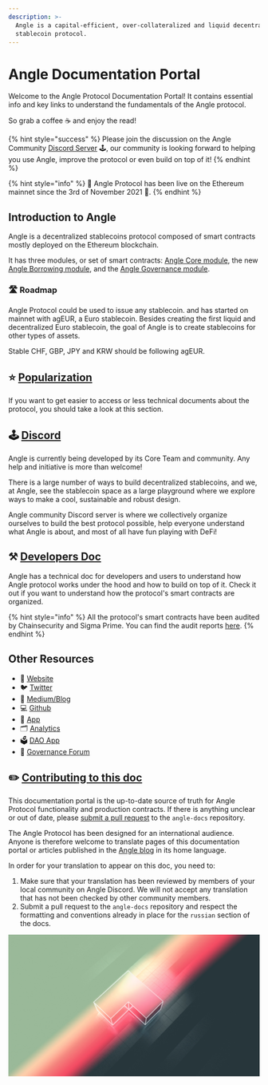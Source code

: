 ```yaml
---
description: >-
  Angle is a capital-efficient, over-collateralized and liquid decentralized
  stablecoin protocol.
---
```


# Angle Documentation Portal

Welcome to the Angle Protocol Documentation Portal! It contains essential info and key links to understand the fundamentals of the Angle protocol.

So grab a coffee ☕ and enjoy the read!

{% hint style="success" %}
Please join the discussion on the Angle Community [Discord Server](https://discord.gg/67WSSZqBG6) 🕹️, our community is looking forward to helping you use Angle, improve the protocol or even build on top of it!
{% endhint %}

{% hint style="info" %}
📅 Angle Protocol has been live on the Ethereum mainnet since the 3rd of November 2021 🍁.
{% endhint %}

## Introduction to Angle

Angle is a decentralized stablecoins protocol composed of smart contracts mostly deployed on the Ethereum blockchain. 

It has three modules, or set of smart contracts: [Angle Core module](/concepts/overview.md), the new [Angle Borrowing module](/new-module/README.md), and the [Angle Governance module](/governance/angle-dao.md). 

### 🛣️ Roadmap

Angle Protocol could be used to issue any stablecoin. and has started on mainnet with agEUR, a Euro stablecoin. Besides creating the first liquid and decentralized Euro stablecoin, the goal of Angle is to create stablecoins for other types of assets.

Stable CHF, GBP, JPY and KRW should be following agEUR.


## ⭐ [Popularization](resources/popularization/)

If you want to get easier to access or less technical documents about the protocol, you should take a look at this section.

## 🕹️ [Discord](https://discord.gg/3vaHCJw7Mz)

Angle is currently being developed by its Core Team and community. Any help and initiative is more than welcome!

There is a large number of ways to build decentralized stablecoins, and we, at Angle, see the stablecoin space as a large playground where we explore ways to make a cool, sustainable and robust design.

Angle community Discord server is where we collectively organize ourselves to build the best protocol possible, help everyone understand what Angle is about, and most of all have fun playing with DeFi!

## ⚒️ [Developers Doc](https://developers.angle.money)

Angle has a technical doc for developers and users to understand how Angle protocol works under the hood and how to build on top of it. Check it out if you want to understand how the protocol's smart contracts are organized.

{% hint style="info" %}
All the protocol's smart contracts have been audited by Chainsecurity and Sigma Prime. You can find the audit reports [here](resources/security/).
{% endhint %}

## Other Resources

- 📡 [Website](https://angle.money)
- 🐦 [Twitter](https://twitter.com/AngleProtocol)
- 🌳 [Medium/Blog](https://blog.angle.money)
- 💻 [Github](https://github.com/AngleProtocol)
- 📀 [App](https://app.angle.money)
- 🗂️ [Analytics](https://analytics.angle.money/#/home)
- 🗳️ [DAO App](https://dao.angle.money/#/)
- 💬 [Governance Forum](https://gov.angle.money)

## ✏️ [Contributing to this doc](https://github.com/AngleProtocol/angle-docs)

This documentation portal is the up-to-date source of truth for Angle Protocol functionality and production contracts. If there is anything unclear or out of date, please [submit a pull request](https://github.com/AngleProtocol/angle-docs) to the `angle-docs` repository.

The Angle Protocol has been designed for an international audience. Anyone is therefore welcome to translate pages of this documentation portal or articles published in the [Angle blog](https://blog.angle.money) in its home language.

In order for your translation to appear on this doc, you need to:

1. Make sure that your translation has been reviewed by members of your local community on Angle Discord. We will not accept any translation that has not been checked by other community members.
2. Submit a pull request to the `angle-docs` repository and respect the formatting and conventions already in place for the `russian` section of the docs.

![Join Angle Playground!](.gitbook/assets/angle_multi_back.jpg)
